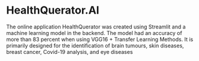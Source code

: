 # HealthQuerator.AI
The online application HealthQuerator was created using Streamlit and a machine learning model in the backend. The model had an accuracy of more than 83 percent when using VGG16 + Transfer Learning Methods. It is primarily designed for the identification of brain tumours, skin diseases, breast cancer, Covid-19 analysis, and eye diseases
